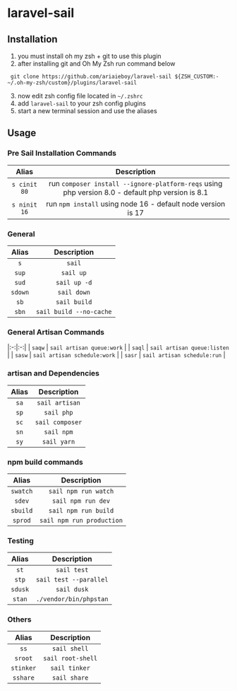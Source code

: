 # laravel-sail
## Installation
1. you must install oh my zsh + git to use this plugin
2. after installing git and Oh My Zsh run command below
```
 git clone https://github.com/ariaieboy/laravel-sail ${ZSH_CUSTOM:-~/.oh-my-zsh/custom}/plugins/laravel-sail
```

3. now edit zsh config file located in ```~/.zshrc```
4. add ```laravel-sail``` to your zsh config plugins 
5. start a new terminal session and use the aliases

## Usage

### Pre Sail Installation Commands
| Alias | Description |
|:-:|:-:|
| `s cinit 80` | run `composer install --ignore-platform-reqs` using php version 8.0 - default php version is 8.1 |
| `s ninit 16` | run `npm install` using node 16 - default node version is 17 |

### General
| Alias | Description |
|:-:|:-:|
| `s`  |  `sail` |
| `sup`  |  `sail up` |
| `sud`  |  `sail up -d` |
| `sdown`  |  `sail down` |
|`sb`|`sail build`|
|`sbn`|`sail build --no-cache`|

### General Artisan Commands
|:-:|:-:|
| `saqw`  |  `sail artisan queue:work` |
| `saql`  |  `sail artisan queue:listen` |
| `sasw`  |  `sail artisan schedule:work` |
| `sasr`  |  `sail artisan schedule:run` |

### artisan and Dependencies 
| Alias | Description |
|:-:|:-:|
| `sa`  |  `sail artisan` |
|`sp`|`sail php`|
|`sc`|`sail composer`|
|`sn`|`sail npm`|
|`sy`|`sail yarn`|

### npm build commands
| Alias | Description |
|:-:|:-:|
|`swatch`|`sail npm run watch`|
|`sdev`|`sail npm run dev`|
|`sbuild`|`sail npm run build`|
|`sprod`|`sail npm run production`|


### Testing
| Alias | Description |
|:-:|:-:|
|`st`|`sail test`|
|`stp`|`sail test --parallel`|
|`sdusk`|`sail dusk`|
|`stan`|`./vendor/bin/phpstan`|

### Others
| Alias | Description |
|:-:|:-:|
|`ss`|`sail shell`|
|`sroot`|`sail root-shell`|
|`stinker`|`sail tinker`|
|`sshare`|`sail share`|
